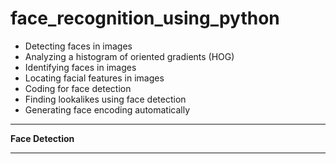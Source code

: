 # face_recognition_using_python
* Detecting faces in images
* Analyzing a histogram of oriented gradients (HOG)
* Identifying faces in images
* Locating facial features in images
* Coding for face detection
* Finding lookalikes using face detection
* Generating face encoding automatically
- - - - 
**Face Detection**
- - - -
